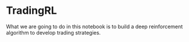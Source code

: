 # TradingRL
What we are going to do in this notebook is to build a deep reinforcement algorithm to develop trading strategies.
